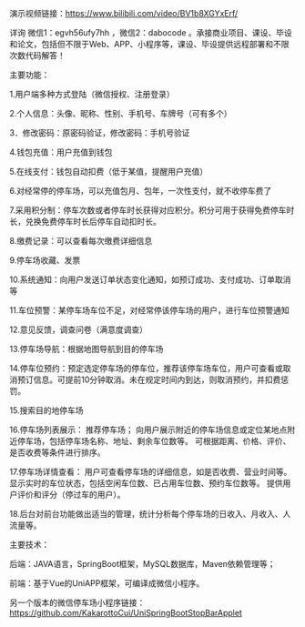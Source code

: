 演示视频链接：https://www.bilibili.com/video/BV1b8XGYxErf/

详询 微信1：egvh56ufy7hh ，微信2：dabocode 。承接商业项目、课设、毕设和论文，包括但不限于Web、APP、小程序等，课设、毕设提供远程部署和不限次数代码解答！

主要功能：

1.用户端多种方式登陆（微信授权、注册登录）

2.个人信息：头像、昵称、性别、手机号、车牌号（可有多个）

3．修改密码：原密码验证，修改密码：手机号验证

4.钱包充值：用户充值到钱包

5.在线支付：钱包自动扣费（低于某值，提醒用户充值）

6.对经常停的停车场，可以充值包月、包年，一次性支付，就不收停车费了

7.采用积分制：停车次数或者停车时长获得对应积分。积分可用于获得免费停车时长，兑换免费停车时长后停车自动扣时长。

8.缴费记录：可以查看每次缴费详细信息

9.停车场收藏、发票

10.系统通知：向用户发送订单状态变化通知，如预订成功、支付成功、订单取消等

11.车位预警：某停车场车位不足，对经常停该停车场的用户，进行车位预警通知

12.意见反馈，调查问卷（满意度调查）

13.停车场导航：根据地图导航到目的停车场

14.停车位预约：预定选定停车场的停车位，推荐该停车场车位，用户可查看或取消预订信息。可提前10分钟取消。未在规定时间内到达，则取消预约，并扣费惩罚。

15.搜索目的地停车场

16.停车场列表展示：
推荐停车场；
向用户展示附近的停车场信息或定位某地点附近停车场，包括停车场名称、地址、剩余车位数等。
可根据距离、价格、评价、是否收费等条件进行排序。

17.停车场详情查看：
用户可查看停车场的详细信息，如是否收费、营业时间等。
显示实时的车位状态，包括空闲车位数、已占用车位数、预约车位数等。
提供用户评价和评分（停过车的用户）。

18.后台对前台功能做出适当的管理，统计分析每个停车场的日收入、月收入、人流量等。


主要技术：

后端：JAVA语言，SpringBoot框架，MySQL数据库，Maven依赖管理等；

前端：基于Vue的UniAPP框架，可编译成微信小程序。

另一个版本的微信停车场小程序链接：https://github.com/KakarottoCui/UniSpringBootStopBarApplet
